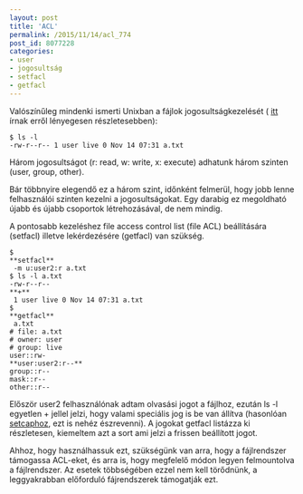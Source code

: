 ```yaml
---
layout: post
title: 'ACL'
permalink: /2015/11/14/acl_774
post_id: 8077228
categories: 
- user
- jogosultság
- setfacl
- getfacl
---
```


Valószínűleg mindenki ismerti Unixban a fájlok jogosultságkezelését (
[itt](https://www.szabilinux.hu/ufi/3_4.html) írnak erről lényegesen részletesebben):

```
$ ls -l
-rw-r--r-- 1 user live 0 Nov 14 07:31 a.txt
```

Három jogosultságot (r: read, w: write, x: execute) adhatunk három szinten (user, group, other).

Bár többnyire elegendő ez a három szint, időnként felmerül, hogy jobb lenne felhasználói szinten kezelni a jogosultságokat. Egy darabig ez megoldható újabb és újabb csoportok létrehozásával, de nem mindig.

A pontosabb kezeléshez file access control list (file ACL) beállítására (setfacl) illetve lekérdezésére (getfacl) van szükség.

```
$ 
**setfacl**
 -m u:user2:r a.txt
$ ls -l a.txt 
-rw-r--r--
**+**
 1 user live 0 Nov 14 07:31 a.txt
$ 
**getfacl**
 a.txt 
# file: a.txt
# owner: user
# group: live
user::rw-
**user:user2:r--**
group::r--
mask::r--
other::r--
```

Először user2 felhasználónak adtam olvasási jogot a fájlhoz, ezután ls -l egyetlen + jellel jelzi, hogy valami speciális jog is be van állítva (hasonlóan 
[setcaphoz](http://commandline.blog.hu/2014/08/23/getcap_setcap), ezt is nehéz észrevenni). A jogokat getfacl listázza ki részletesen, kiemeltem azt a sort ami jelzi a frissen beállított jogot.

Ahhoz, hogy használhassuk ezt, szükségünk van arra, hogy a fájlrendszer támogassa ACL-eket, és arra is, hogy megfelelő módon legyen felmountolva a fájlrendszer. Az esetek többségében ezzel nem kell törődnünk, a leggyakrabban előforduló fájrendszerek támogatják ezt.